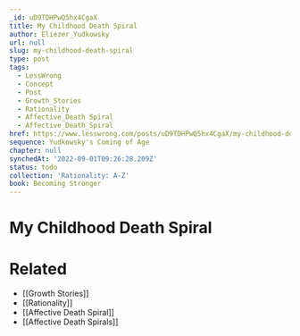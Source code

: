 ```yaml
---
_id: uD9TDHPwQ5hx4CgaX
title: My Childhood Death Spiral
author: Eliezer_Yudkowsky
url: null
slug: my-childhood-death-spiral
type: post
tags:
  - LessWrong
  - Concept
  - Post
  - Growth_Stories
  - Rationality
  - Affective_Death Spiral
  - Affective_Death_Spiral
href: https://www.lesswrong.com/posts/uD9TDHPwQ5hx4CgaX/my-childhood-death-spiral
sequence: Yudkowsky's Coming of Age
chapter: null
synchedAt: '2022-09-01T09:26:28.209Z'
status: todo
collection: 'Rationality: A-Z'
book: Becoming Stronger
---
```


# My Childhood Death Spiral


# Related

- [[Growth Stories]]
- [[Rationality]]
- [[Affective Death Spiral]]
- [[Affective Death Spirals]]